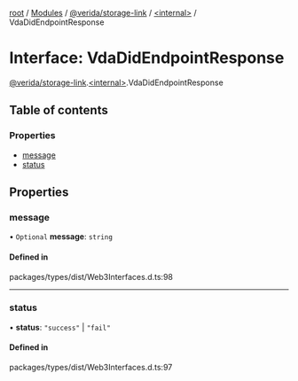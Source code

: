 [root](../README.md) / [Modules](../modules.md) / [@verida/storage-link](../modules/verida_storage_link.md) / [<internal\>](../modules/verida_storage_link._internal_.md) / VdaDidEndpointResponse

# Interface: VdaDidEndpointResponse

[@verida/storage-link](../modules/verida_storage_link.md).[<internal\>](../modules/verida_storage_link._internal_.md).VdaDidEndpointResponse

## Table of contents

### Properties

- [message](verida_storage_link._internal_.VdaDidEndpointResponse.md#message)
- [status](verida_storage_link._internal_.VdaDidEndpointResponse.md#status)

## Properties

### message

• `Optional` **message**: `string`

#### Defined in

packages/types/dist/Web3Interfaces.d.ts:98

___

### status

• **status**: ``"success"`` \| ``"fail"``

#### Defined in

packages/types/dist/Web3Interfaces.d.ts:97
